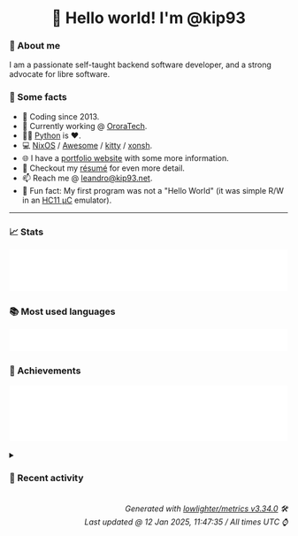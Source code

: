 <!-- README template, populated using this action:
     https://github.com/kip93/kip93/blob/main/.github/workflows/readme.yml. -->

<h1 align="center">👋 Hello world! I'm @kip93</h1> <!-- LOGIN => username -->

### 👤 About me

I am a passionate self-taught backend software developer, and a strong advocate for libre software.


### 💬 Some facts

* 📅 Coding since 2013.
* 💼 Currently working @ [OroraTech](https://ororatech.com/).
* 👨‍💻 [Python](https://github.com/search?q=user%3Akip93&l=python) is ❤️. <!-- LOGIN => username -->
* 💻 [NixOS](https://github.com/NixOS/) /
     [Awesome](https://github.com/awesomeWM/) /
     [kitty](https://github.com/kovidgoyal/kitty/) /
     [xonsh](https://github.com/xonsh/).
* 🌐 I have a [portfolio website](https://kip93.net/) with some more information.
* 📝 Checkout my [résumé](https://kip93.net/resume/) for even more detail.
* 📫 Reach me @ [leandro@kip93.net](mailto:leandro@kip93.net).
* 🎲 Fun fact: My first program was not a "Hello World" (it was simple R/W in an [HC11 µC](https://en.wikipedia.org/wiki/68HC11) emulator).


-----------------------------------------------------------------------------------------------------------------------


### 📈 Stats

![](./stats.svg)


### 📚 Most used languages <!-- by percentage, in decreasing order -->

![](./languages.svg)


### 🏅 Achievements

![](./achievements.svg)


<details> <!-- Last activity -->
<!-- Almost verbatim copy of https://github.com/lowlighter/metrics/blob/latest/source/templates/markdown/partials/activity.ejs, but restructured to be foldable. -->
<summary><h3>📰 Recent activity</h3></summary>

* 💬 Commented on [#10153 git-lfs support](https://github.com/NixOS/nix/pull/10153) from [NixOS/nix](https://github.com/NixOS/nix)
  * *On 10 Jan 2025, 18:25:10*
* 🔍 Reviewed [#10153 git-lfs support](https://github.com/NixOS/nix/pull/10153) in [NixOS/nix](https://github.com/NixOS/nix)
  * *On 10 Jan 2025, 18:25:11*
* 💬 Commented on [#10153 git-lfs support](https://github.com/NixOS/nix/pull/10153) from [NixOS/nix](https://github.com/NixOS/nix)
  * *On 10 Jan 2025, 18:24:08*
* 🔍 Reviewed [#10153 git-lfs support](https://github.com/NixOS/nix/pull/10153) in [NixOS/nix](https://github.com/NixOS/nix)
  * *On 10 Jan 2025, 18:24:09*
</details>


<h6 align="right"><em>
    Generated with <a href="https://github.com/lowlighter/metrics/tree/latest/">lowlighter/metrics v3.34.0</a> 🛠️<br> <!-- VERSION => MAJOR.minor.patch -->
    Last updated @ 12 Jan 2025, 11:47:35 / All times UTC ⌚ <!-- meta.generated => DD/MM/YYYY, hh:mm -->
</em></h6>
